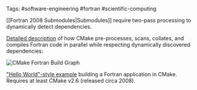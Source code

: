 Tags: #software-engineering #fortran #scientific-computing 

[[Fortran 2008 Submodules|Submodules]] require two-pass processing to dynamically detect dependencies.

[Detailed description](https://mathstuf.fedorapeople.org/fortran-modules/fortran-modules.html) of how CMake pre-processes, scans, collates, and compiles Fortran code in parallel while respecting dynamically discovered dependencies:

![CMake Fortran Build Graph](https://mathstuf.fedorapeople.org/fortran-modules/graph-single-target-after.png)

["Hello World"-style example](https://gitlab.kitware.com/cmake/community/-/wikis/doc/cmake/languages/fortran/ForFortranExample) building a Fortran application in CMake.  Requires at least CMake v2.6 (released circa 2008).